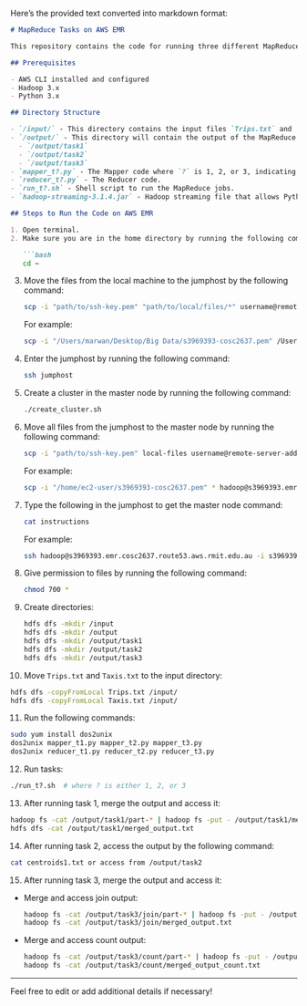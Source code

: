 Here’s the provided text converted into markdown format:

```markdown
# MapReduce Tasks on AWS EMR

This repository contains the code for running three different MapReduce tasks on AWS EMR. Below are the instructions for deploying and running these tasks.

## Prerequisites

- AWS CLI installed and configured
- Hadoop 3.x
- Python 3.x

## Directory Structure

- `/input/` - This directory contains the input files `Trips.txt` and `Taxis.txt`.
- `/output/` - This directory will contain the output of the MapReduce jobs.
  - `/output/task1`
  - `/output/task2`
  - `/output/task3`
- `mapper_t?.py` - The Mapper code where `?` is 1, 2, or 3, indicating the task number.
- `reducer_t?.py` - The Reducer code.
- `run_t?.sh` - Shell script to run the MapReduce jobs.
- `hadoop-streaming-3.1.4.jar` - Hadoop streaming file that allows Python scripts to run.

## Steps to Run the Code on AWS EMR

1. Open terminal.
2. Make sure you are in the home directory by running the following command:

   ```bash
   cd ~
   ```

3. Move the files from the local machine to the jumphost by the following command:

   ```bash
   scp -i "path/to/ssh-key.pem" "path/to/local/files/*" username@remote-server-address:/path/to/remote/directory/
   ```

   For example:

   ```bash
   scp -i "/Users/marwan/Desktop/Big Data/s3969393-cosc2637.pem" /Users/marwan/Desktop/s3969393_BDP_A1/* ec2-user@s3969393.jump.cosc2637.route53.aws.rmit.edu.au:/home/ec2-user/
   ```

4. Enter the jumphost by running the following command:

   ```bash
   ssh jumphost
   ```

5. Create a cluster in the master node by running the following command:

   ```bash
   ./create_cluster.sh
   ```

6. Move all files from the jumphost to the master node by running the following command:

   ```bash
   scp -i "path/to/ssh-key.pem" local-files username@remote-server-address:/path/to/remote/directory/
   ```

   For example:

   ```bash
   scp -i "/home/ec2-user/s3969393-cosc2637.pem" * hadoop@s3969393.emr.cosc2637.route53.aws.rmit.edu.au:/home/hadoop/
   ```

7. Type the following in the jumphost to get the master node command:

   ```bash
   cat instructions
   ```

   For example:

   ```bash
   ssh hadoop@s3969393.emr.cosc2637.route53.aws.rmit.edu.au -i s3969393-cosc2637.pem
   ```

8. Give permission to files by running the following command:

   ```bash
   chmod 700 *
   ```

9. Create directories:

   ```bash
   hdfs dfs -mkdir /input
   hdfs dfs -mkdir /output
   hdfs dfs -mkdir /output/task1
   hdfs dfs -mkdir /output/task2
   hdfs dfs -mkdir /output/task3
   ```

10. Move `Trips.txt` and `Taxis.txt` to the input directory:

   ```bash
   hdfs dfs -copyFromLocal Trips.txt /input/
   hdfs dfs -copyFromLocal Taxis.txt /input/
   ```

11. Run the following commands:

   ```bash
   sudo yum install dos2unix
   dos2unix mapper_t1.py mapper_t2.py mapper_t3.py
   dos2unix reducer_t1.py reducer_t2.py reducer_t3.py
   ```

12. Run tasks:

   ```bash
   ./run_t?.sh  # where ? is either 1, 2, or 3
   ```

13. After running task 1, merge the output and access it:

   ```bash
   hadoop fs -cat /output/task1/part-* | hadoop fs -put - /output/task1/merged_output.txt
   hdfs dfs -cat /output/task1/merged_output.txt
   ```

14. After running task 2, access the output by the following command:

   ```bash
   cat centroids1.txt or access from /output/task2
   ```

15. After running task 3, merge the output and access it:

   - Merge and access join output:

     ```bash
     hadoop fs -cat /output/task3/join/part-* | hadoop fs -put - /output/task3/join/merged_output_join.txt
     hadoop fs -cat /output/task3/join/merged_output.txt
     ```

   - Merge and access count output:

     ```bash
     hadoop fs -cat /output/task3/count/part-* | hadoop fs -put - /output/task3/count/merged_output_count.txt
     hadoop fs -cat /output/task3/count/merged_output_count.txt
     ```

---

Feel free to edit or add additional details if necessary!
